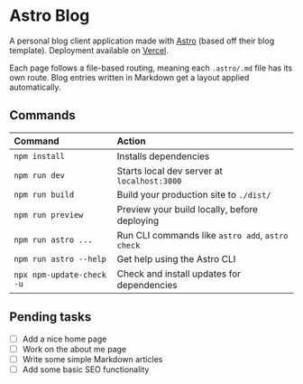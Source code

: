 # Astro Blog

A personal blog client application made with [Astro](https://astro.build/) (based off their blog template). Deployment available on [Vercel](https://astro-blog-alpha.vercel.app/).

Each page follows a file-based routing, meaning each `.astro/.md` file has its own route. Blog entries written in Markdown get a layout applied automatically.

## Commands

| Command                | Action                                           |
| :--------------------- | :----------------------------------------------- |
| `npm install`          | Installs dependencies                            |
| `npm run dev`          | Starts local dev server at `localhost:3000`      |
| `npm run build`        | Build your production site to `./dist/`          |
| `npm run preview`      | Preview your build locally, before deploying     |
| `npm run astro ...`    | Run CLI commands like `astro add`, `astro check` |
| `npm run astro --help` | Get help using the Astro CLI                     |
| `npx npm-update-check -u` | Check and install updates for dependencies    |

## Pending tasks

- [ ] Add a nice home page
- [ ] Work on the about me page
- [ ] Write some simple Markdown articles
- [ ] Add some basic SEO functionality